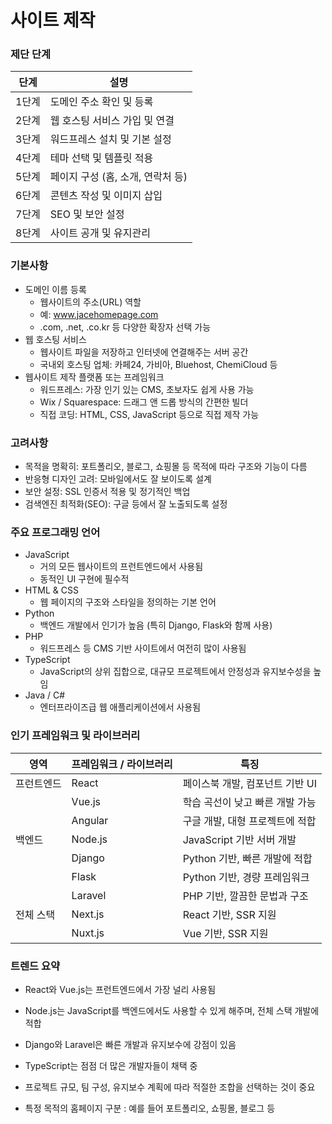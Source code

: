 # 사이트 제작

### 제단 단계

| 단계 | 설명 | 
|-----|------| 
| 1단계 | 도메인 주소 확인 및 등록 | 
| 2단계 | 웹 호스팅 서비스 가입 및 연결 | 
| 3단계 | 워드프레스 설치 및 기본 설정 | 
| 4단계 | 테마 선택 및 템플릿 적용 | 
| 5단계 | 페이지 구성 (홈, 소개, 연락처 등) | 
| 6단계 | 콘텐츠 작성 및 이미지 삽입 | 
| 7단계 | SEO 및 보안 설정 | 
| 8단계 | 사이트 공개 및 유지관리 | 


### 기본사항
- 도메인 이름 등록
    - 웹사이트의 주소(URL) 역할
    - 예: www.jacehomepage.com
    - .com, .net, .co.kr 등 다양한 확장자 선택 가능
- 웹 호스팅 서비스
    - 웹사이트 파일을 저장하고 인터넷에 연결해주는 서버 공간
    - 국내외 호스팅 업체: 카페24, 가비아, Bluehost, ChemiCloud 등
- 웹사이트 제작 플랫폼 또는 프레임워크
    - 워드프레스: 가장 인기 있는 CMS, 초보자도 쉽게 사용 가능
    - Wix / Squarespace: 드래그 앤 드롭 방식의 간편한 빌더
    - 직접 코딩: HTML, CSS, JavaScript 등으로 직접 제작 가능


### 고려사항
- 목적을 명확히: 포트폴리오, 블로그, 쇼핑몰 등 목적에 따라 구조와 기능이 다름
- 반응형 디자인 고려: 모바일에서도 잘 보이도록 설계
- 보안 설정: SSL 인증서 적용 및 정기적인 백업
- 검색엔진 최적화(SEO): 구글 등에서 잘 노출되도록 설정


### 주요 프로그래밍 언어
- JavaScript
    - 거의 모든 웹사이트의 프런트엔드에서 사용됨
    - 동적인 UI 구현에 필수적
- HTML & CSS
    - 웹 페이지의 구조와 스타일을 정의하는 기본 언어
- Python
    - 백엔드 개발에서 인기가 높음 (특히 Django, Flask와 함께 사용)
- PHP
    - 워드프레스 등 CMS 기반 사이트에서 여전히 많이 사용됨
- TypeScript
    - JavaScript의 상위 집합으로, 대규모 프로젝트에서 안정성과 유지보수성을 높임
- Java / C#
    - 엔터프라이즈급 웹 애플리케이션에서 사용됨

### 인기 프레임워크 및 라이브러리
| 영역 | 프레임워크 / 라이브러리 | 특징 | 
|-----|----------------------|------|
| 프런트엔드 | React | 페이스북 개발, 컴포넌트 기반 UI | 
|  | Vue.js | 학습 곡선이 낮고 빠른 개발 가능 | 
|  | Angular | 구글 개발, 대형 프로젝트에 적합 | 
| 백엔드 | Node.js | JavaScript 기반 서버 개발 | 
|  | Django | Python 기반, 빠른 개발에 적합 | 
|  | Flask | Python 기반, 경량 프레임워크 | 
|  | Laravel | PHP 기반, 깔끔한 문법과 구조 | 
| 전체 스택 | Next.js | React 기반, SSR 지원 | 
|  | Nuxt.js | Vue 기반, SSR 지원 | 


### 트렌드 요약
- React와 Vue.js는 프런트엔드에서 가장 널리 사용됨
- Node.js는 JavaScript를 백엔드에서도 사용할 수 있게 해주며, 전체 스택 개발에 적합
- Django와 Laravel은 빠른 개발과 유지보수에 강점이 있음
- TypeScript는 점점 더 많은 개발자들이 채택 중

- 프로젝트 규모, 팀 구성, 유지보수 계획에 따라 적절한 조합을 선택하는 것이 중요
- 특정 목적의 홈페이지 구분 :  예를 들어 포트폴리오, 쇼핑몰, 블로그 등 
